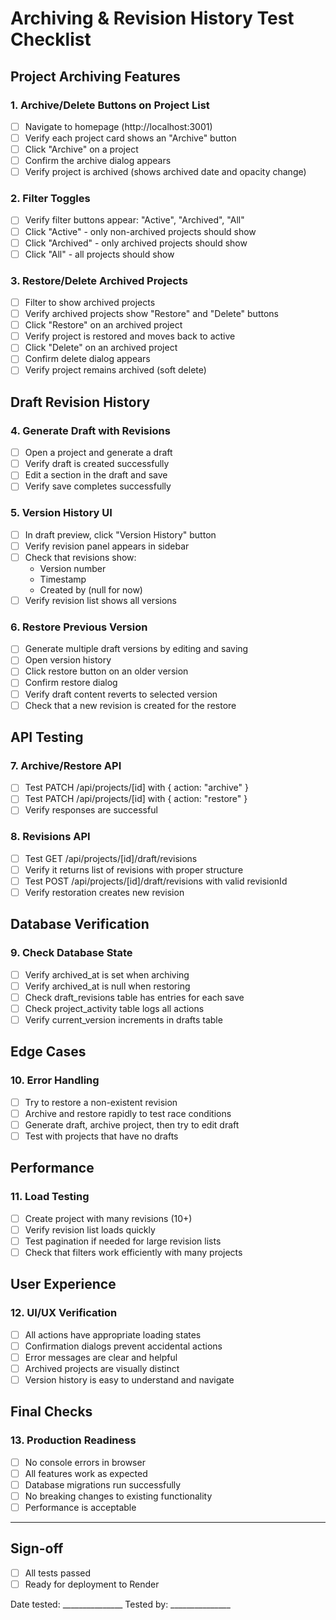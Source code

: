 # Archiving & Revision History Test Checklist

## Project Archiving Features

### 1. Archive/Delete Buttons on Project List
- [ ] Navigate to homepage (http://localhost:3001)
- [ ] Verify each project card shows an "Archive" button
- [ ] Click "Archive" on a project
- [ ] Confirm the archive dialog appears
- [ ] Verify project is archived (shows archived date and opacity change)

### 2. Filter Toggles
- [ ] Verify filter buttons appear: "Active", "Archived", "All"
- [ ] Click "Active" - only non-archived projects should show
- [ ] Click "Archived" - only archived projects should show
- [ ] Click "All" - all projects should show

### 3. Restore/Delete Archived Projects
- [ ] Filter to show archived projects
- [ ] Verify archived projects show "Restore" and "Delete" buttons
- [ ] Click "Restore" on an archived project
- [ ] Verify project is restored and moves back to active
- [ ] Click "Delete" on an archived project
- [ ] Confirm delete dialog appears
- [ ] Verify project remains archived (soft delete)

## Draft Revision History

### 4. Generate Draft with Revisions
- [ ] Open a project and generate a draft
- [ ] Verify draft is created successfully
- [ ] Edit a section in the draft and save
- [ ] Verify save completes successfully

### 5. Version History UI
- [ ] In draft preview, click "Version History" button
- [ ] Verify revision panel appears in sidebar
- [ ] Check that revisions show:
  - Version number
  - Timestamp
  - Created by (null for now)
- [ ] Verify revision list shows all versions

### 6. Restore Previous Version
- [ ] Generate multiple draft versions by editing and saving
- [ ] Open version history
- [ ] Click restore button on an older version
- [ ] Confirm restore dialog
- [ ] Verify draft content reverts to selected version
- [ ] Check that a new revision is created for the restore

## API Testing

### 7. Archive/Restore API
- [ ] Test PATCH /api/projects/[id] with { action: "archive" }
- [ ] Test PATCH /api/projects/[id] with { action: "restore" }
- [ ] Verify responses are successful

### 8. Revisions API
- [ ] Test GET /api/projects/[id]/draft/revisions
- [ ] Verify it returns list of revisions with proper structure
- [ ] Test POST /api/projects/[id]/draft/revisions with valid revisionId
- [ ] Verify restoration creates new revision

## Database Verification

### 9. Check Database State
- [ ] Verify archived_at is set when archiving
- [ ] Verify archived_at is null when restoring
- [ ] Check draft_revisions table has entries for each save
- [ ] Check project_activity table logs all actions
- [ ] Verify current_version increments in drafts table

## Edge Cases

### 10. Error Handling
- [ ] Try to restore a non-existent revision
- [ ] Archive and restore rapidly to test race conditions
- [ ] Generate draft, archive project, then try to edit draft
- [ ] Test with projects that have no drafts

## Performance

### 11. Load Testing
- [ ] Create project with many revisions (10+)
- [ ] Verify revision list loads quickly
- [ ] Test pagination if needed for large revision lists
- [ ] Check that filters work efficiently with many projects

## User Experience

### 12. UI/UX Verification
- [ ] All actions have appropriate loading states
- [ ] Confirmation dialogs prevent accidental actions
- [ ] Error messages are clear and helpful
- [ ] Archived projects are visually distinct
- [ ] Version history is easy to understand and navigate

## Final Checks

### 13. Production Readiness
- [ ] No console errors in browser
- [ ] All features work as expected
- [ ] Database migrations run successfully
- [ ] No breaking changes to existing functionality
- [ ] Performance is acceptable

---

## Sign-off
- [ ] All tests passed
- [ ] Ready for deployment to Render

Date tested: _______________
Tested by: _______________